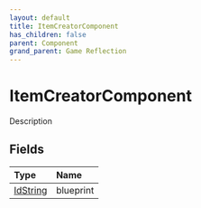 ```yaml
---
layout: default
title: ItemCreatorComponent
has_children: false
parent: Component
grand_parent: Game Reflection
---
```

# ItemCreatorComponent
Description 

## Fields

| Type | Name |
|:----------|:--------------|
| [IdString](/riftbreaker-wiki/docs/game-reflection/components/id_string/) | blueprint |

